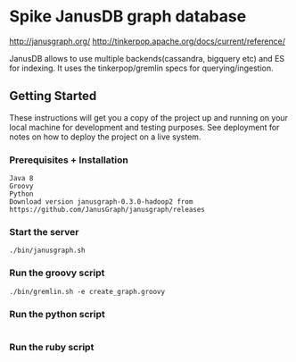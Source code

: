 # Spike JanusDB graph database

http://janusgraph.org/
http://tinkerpop.apache.org/docs/current/reference/

JanusDB allows to use multiple backends(cassandra, bigquery etc) and ES for indexing.
It uses the tinkerpop/gremlin specs for querying/ingestion.

## Getting Started

These instructions will get you a copy of the project up and running on your local machine for development and testing purposes. See deployment for notes on how to deploy the project on a live system.

### Prerequisites + Installation

```
Java 8
Groovy
Python
Download version janusgraph-0.3.0-hadoop2 from https://github.com/JanusGraph/janusgraph/releases
```

### Start the server

```
./bin/janusgraph.sh
```

### Run the groovy script

```
./bin/gremlin.sh -e create_graph.groovy
```

### Run the python script
```
```

### Run the ruby script
```
```

